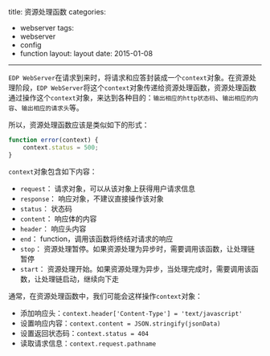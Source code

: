 title: 资源处理函数
categories:
- webserver
tags:
-  webserver
-  config
-  function
layout:
    layout
date:
    2015-01-08
---


`EDP WebServer`在请求到来时，将请求和应答封装成一个`context`对象。在资源处理阶段，`EDP WebServer`将这个`context`对象传递给资源处理函数，资源处理函数通过操作这个`context`对象，来达到各种目的：`输出相应的http状态码`、`输出相应的内容`、`输出相应的请求头`等。

所以，资源处理函数应该是类似如下的形式：

```javascript
function error(context) {
    context.status = 500;
}
```

`context`对象包含如下内容：

- `request`： 请求对象，可以从该对象上获得用户请求信息
- `response`： 响应对象，不建议直接操作该对象
- `status`： 状态码
- `content`： 响应体的内容
- `header`： 响应头内容
- `end`： function，调用该函数将终结对请求的响应
- `stop`： 资源处理暂停。如果资源处理为异步时，需要调用该函数，让处理链暂停
- `start`： 资源处理开始。如果资源处理为异步，当处理完成时，需要调用该函数，让处理链启动，继续向下走

通常，在资源处理函数中，我们可能会这样操作`context`对象：

- 添加响应头：`context.header['Content-Type'] = 'text/javascript'`
- 设置响应内容：`context.content = JSON.stringify(jsonData)`
- 设置返回状态码：`context.status = 404`
- 读取请求信息：`context.request.pathname`
